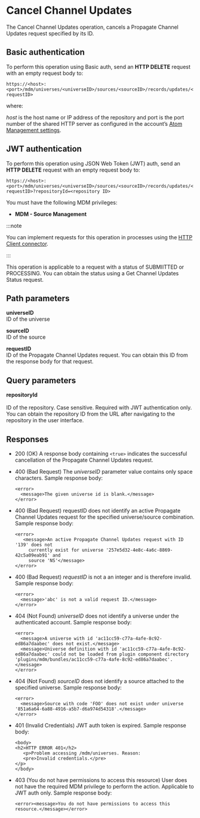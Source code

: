 # Cancel Channel Updates 

<head>
  <meta name="guidename" content="DataHub"/>
  <meta name="context" content="GUID-1ed31cd6-1306-4412-ae07-93a93a7331f5"/>
</head>


The Cancel Channel Updates operation, cancels a Propagate Channel Updates request specified by its ID.

## Basic authentication

To perform this operation using Basic auth, send an **HTTP DELETE** request with an empty request body to:

`https://<host>:<port>/mdm/universes/<universeID>/sources/<sourceID>/records/updates/<requestID>`

where:

*host* is the host name or IP address of the repository and port is the port number of the shared HTTP server as configured in the account’s [Atom Management settings](/docs/Atomsphere/Integration/Integration%20management/c-atm-Atom_Management_b38a3a90-d7f6-4df0-8c00-e75a178dfdfa.md).

## JWT authentication

To perform this operation using JSON Web Token (JWT) auth, send an **HTTP DELETE** request with an empty request body to:

`https://<host>:<port>/mdm/universes/<universeID>/sources/<sourceID>/records/updates/<requestID>?repositoryId=<repository ID>`

You must have the following MDM privileges:

- **MDM - Source Management**

:::note

You can implement requests for this operation in processes using the [HTTP Client connector](/docs/Atomsphere/Integration/Connectors/r-atm-HTTP_Client_connector_d64af80e-febe-4cd2-89ad-e3d0fc53c502.md).

:::

This operation is applicable to a request with a status of SUBMIITTED or PROCESSING. You can obtain the status using a Get Channel Updates Status request.

## Path parameters 

**universeID**  
ID of the universe

**sourceID**  
ID of the source

**requestID**  
ID of the Propagate Channel Updates request. You can obtain this ID from the response body for that request.

## Query parameters 

**repositoryId** <br></br>
ID of the repository. Case sensitive. Required with JWT authentication only. You can obtain the repository ID from the URL after navigating to the repository in the user interface.


## Responses 

-   200 (OK) A response body containing `<true>` indicates the successful cancellation of the Propagate Channel Updates request.
  
-   400 (Bad Request) The *universeID* parameter value contains only space characters. Sample response body:
    
    ```
    <error>
      <message>The given universe id is blank.</message>
    </error>
    ```

-   400 \(Bad Request\) requestID does not identify an active Propagate Channel Updates request for the specified universe/source combination. Sample response body:

    ```
    <error>
       <message>An active Propagate Channel Updates request with ID '139' does not 
         currently exist for universe '257e5d32-4e8c-4a6c-8869-42c5a09eab91' and 
         source 'NS'</message>
    </error>
    ```
- 400 (Bad Request) *requestID* is not a an integer and is therefore invalid. Sample response body:

  ```
  <error>
    <message>'abc' is not a valid request ID.</message>
  </error>
  ```

- 404 (Not Found) *universeID* does not identify a universe under the authenticated account. Sample response body:

  ```
  <error>
    <message>A universe with id 'ac11cc59-c77a-4afe-8c92-ed86a7daabec' does not exist.</message>
    <message>Universe definition with id 'ac11cc59-c77a-4afe-8c92-ed86a7daabec' could not be loaded from plugin component directory 'plugins/mdm/bundles/ac11cc59-c77a-4afe-8c92-ed86a7daabec'.</message>
  </error> 
  ```

- 404 (Not Found) *sourceID* does not identify a source attached to the specified universe. Sample response body:

  ```
  <error>
    <message>Source with code 'FOO' does not exist under universe '851a6a64-6a88-4916-a5b7-d6a974d54318'.</message>
  </error> 
  ```
- 401 (Invalid Credentials) JWT auth token is expired. Sample response body:
   ```
   <body>
   <h2>HTTP ERROR 401</h2>
      <p>Problem accessing /mdm/universes. Reason:
      <pre>Invalid credentials.</pre>
   </p>
   </body>
   ```
- 403 (You do not have permissions to access this resource) User does not have the required MDM privilege to perform the action. Applicable to JWT auth only. Sample response body:

   ```
   <error><message>You do not have permissions to access this resource.</message></error>
   ```